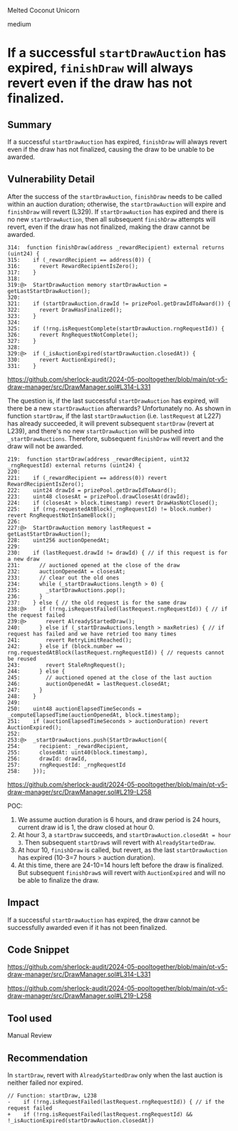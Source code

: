 Melted Coconut Unicorn

medium

# If a successful `startDrawAuction` has expired, `finishDraw` will always revert even if the draw has not finalized.

## Summary
If a successful `startDrawAuction` has expired, `finishDraw` will always revert even if the draw has not finalized, causing the draw to be unable to be awarded.

## Vulnerability Detail
After the success of the `startDrawAuction`, `finishDraw` needs to be called within an auction duration; otherwise, the `startDrawAuction` will expire and `finishDraw` will revert (L329). If `startDrawAuction` has expired and there is no new `startDrawAuction`, then all subsequent `finishDraw` attempts will revert, even if the draw has not finalized, making the draw cannot be awarded.
```solidity
314:  function finishDraw(address _rewardRecipient) external returns (uint24) {
315:    if (_rewardRecipient == address(0)) {
316:      revert RewardRecipientIsZero();
317:    }
318:
319:@>  StartDrawAuction memory startDrawAuction = getLastStartDrawAuction();
320:    
321:    if (startDrawAuction.drawId != prizePool.getDrawIdToAward()) {
322:      revert DrawHasFinalized();
323:    }
324:
325:    if (!rng.isRequestComplete(startDrawAuction.rngRequestId)) {
326:      revert RngRequestNotComplete();
327:    }
328:
329:@>  if (_isAuctionExpired(startDrawAuction.closedAt)) {
330:      revert AuctionExpired();
331:    }
```
https://github.com/sherlock-audit/2024-05-pooltogether/blob/main/pt-v5-draw-manager/src/DrawManager.sol#L314-L331

The question is, if the last successful `startDrawAuction` has expired, will there be a new `startDrawAuction` afterwards? Unfortunately no. As shown in function `startDraw`, if the last `startDrawAuction` (i.e. `lastRequest` at L227) has already succeeded, it will prevent subsequent `startDraw` (revert at L239), and there's no new `startDrawAuction` will be pushed into `_startDrawAuctions`. Therefore, subsequent `finishDraw` will revert and the draw will not be awarded.
```solidity
219:  function startDraw(address _rewardRecipient, uint32 _rngRequestId) external returns (uint24) {
220:
221:    if (_rewardRecipient == address(0)) revert RewardRecipientIsZero();
222:    uint24 drawId = prizePool.getDrawIdToAward(); 
223:    uint48 closesAt = prizePool.drawClosesAt(drawId);
224:    if (closesAt > block.timestamp) revert DrawHasNotClosed();
225:    if (rng.requestedAtBlock(_rngRequestId) != block.number) revert RngRequestNotInSameBlock();
226:    
227:@>  StartDrawAuction memory lastRequest = getLastStartDrawAuction();
228:    uint256 auctionOpenedAt;
229:    
230:    if (lastRequest.drawId != drawId) { // if this request is for a new draw
231:      // auctioned opened at the close of the draw
232:      auctionOpenedAt = closesAt;
233:      // clear out the old ones
234:      while (_startDrawAuctions.length > 0) {
235:        _startDrawAuctions.pop();
236:      }
237:    } else { // the old request is for the same draw
238:@>    if (!rng.isRequestFailed(lastRequest.rngRequestId)) { // if the request failed
239:@>      revert AlreadyStartedDraw();
240:      } else if (_startDrawAuctions.length > maxRetries) { // if request has failed and we have retried too many times
241:        revert RetryLimitReached();
242:      } else if (block.number == rng.requestedAtBlock(lastRequest.rngRequestId)) { // requests cannot be reused
243:        revert StaleRngRequest();
244:      } else {
245:        // auctioned opened at the close of the last auction
246:        auctionOpenedAt = lastRequest.closedAt;
247:      }
248:    }
249:
250:    uint48 auctionElapsedTimeSeconds = _computeElapsedTime(auctionOpenedAt, block.timestamp);
251:    if (auctionElapsedTimeSeconds > auctionDuration) revert AuctionExpired();
252:
253:@>  _startDrawAuctions.push(StartDrawAuction({
254:      recipient: _rewardRecipient,
255:      closedAt: uint40(block.timestamp),
256:      drawId: drawId,
257:      rngRequestId: _rngRequestId
258:    }));
```
https://github.com/sherlock-audit/2024-05-pooltogether/blob/main/pt-v5-draw-manager/src/DrawManager.sol#L219-L258

POC:
1. We assume auction duration is 6 hours, and draw period is 24 hours, current draw id is 1, the draw closed at hour 0.
2. At hour 3, a `startDraw` succeeds, and `startDrawAuction.closedAt = hour 3`. Then subsequent `startDraw`s will revert with `AlreadyStartedDraw`.
3. At hour 10, `finishDraw` is called, but revert, as the last `startDrawAuction` has expired (10-3=7 hours > auction duration).
4. At this time, there are 24-10=14 hours left before the draw is finalized. But subsequent `finishDraw`s will revert with `AuctionExpired` and will no be able to finalize the draw.

## Impact
If a successful `startDrawAuction` has expired, the draw cannot be successfully awarded even if it has not been finalized.

## Code Snippet
https://github.com/sherlock-audit/2024-05-pooltogether/blob/main/pt-v5-draw-manager/src/DrawManager.sol#L314-L331

https://github.com/sherlock-audit/2024-05-pooltogether/blob/main/pt-v5-draw-manager/src/DrawManager.sol#L219-L258

## Tool used

Manual Review

## Recommendation
In `startDraw`, revert with `AlreadyStartedDraw` only when the last auction is neither failed nor expired.
```solidity
// Function: startDraw, L238
-    if (!rng.isRequestFailed(lastRequest.rngRequestId)) { // if the request failed
+    if (!rng.isRequestFailed(lastRequest.rngRequestId) && !_isAuctionExpired(startDrawAuction.closedAt))
```